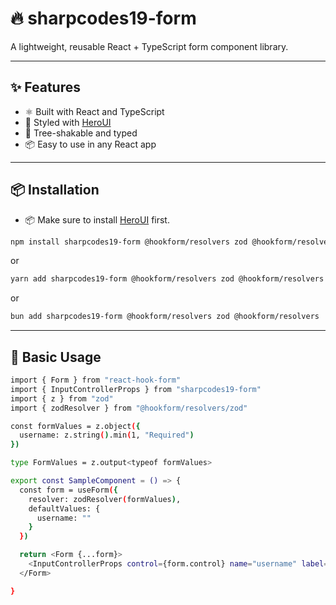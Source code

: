 # 🔥 sharpcodes19-form

A lightweight, reusable React + TypeScript form component library.

---

## ✨ Features

- ⚛️ Built with React and TypeScript
- 💅 Styled with [HeroUI](https://www.heroui.com/)
- 🎯 Tree-shakable and typed
- 📦 Easy to use in any React app

---

## 📦 Installation

- 📦 Make sure to install [HeroUI](https://www.heroui.com/docs/guide/installation) first.

```bash
npm install sharpcodes19-form @hookform/resolvers zod @hookform/resolvers
```

or

```bash
yarn add sharpcodes19-form @hookform/resolvers zod @hookform/resolvers
```

or

```bash
bun add sharpcodes19-form @hookform/resolvers zod @hookform/resolvers
```

---

## 🚀 Basic Usage

```bash
import { Form } from "react-hook-form"
import { InputControllerProps } from "sharpcodes19-form"
import { z } from "zod"
import { zodResolver } from "@hookform/resolvers/zod"

const formValues = z.object({
  username: z.string().min(1, "Required")
})

type FormValues = z.output<typeof formValues>

export const SampleComponent = () => {
  const form = useForm({
    resolver: zodResolver(formValues),
    defaultValues: {
      username: ""
    }
  })

  return <Form {...form}>
    <InputControllerProps control={form.control} name="username" label="Username" size="sm" variant="flat" />
  </Form>

}
```
